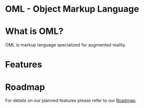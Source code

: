 # OML - Object Markup Language

# What is OML?
OML is markup language specialized for augmented reality.

# Features

# Roadmap
For details on our planned features please refer to our [Roadmap](https://github.com/oml-3d/document/wiki/Roadmap).
